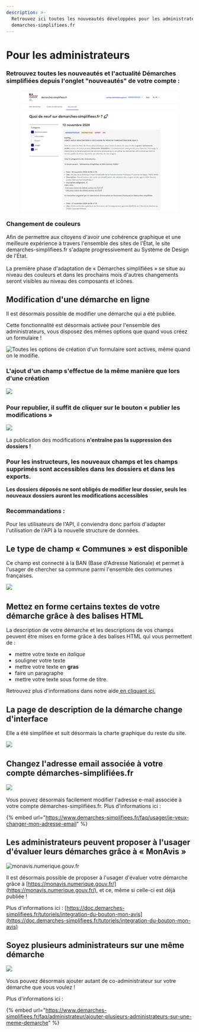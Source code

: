 ```yaml
---
description: >-
  Retrouvez ici toutes les nouveautés développées pour les administrateurs de
  demarches-simplifiees.fr
---
```


# Pour les administrateurs

### Retrouvez toutes les nouveautés et l'actualité Démarches simplifiées depuis l'onglet "nouveautés" de votre compte  :&#x20;

<figure><img src="../.gitbook/assets/image (24).png" alt=""><figcaption></figcaption></figure>

### Changement de couleurs

Afin de permettre aux citoyens d'avoir une cohérence graphique et une meilleure expérience à travers l'ensemble des sites de l'État, le site demarches-simplifiees.fr s'adapte progressivement au Système de Design de l'État.\
\
La première phase d'adaptation de « Démarches simplifiées » se situe au niveau des couleurs et dans les prochains mois d'autres changements seront visibles au niveau des composants et icônes.

## Modification d'une démarche en ligne

Il est désormais possible de modifier une démarche qui a été publiée.

Cette fonctionnalité est désormais activée pour l'ensemble des administrateurs, vous disposez des mêmes options que quand vous créez un formulaire !

![Toutes les options de création d'un formulaire sont actives, même quand on le modifie. ](<../.gitbook/assets/Capture d’écran 2021-08-18 à 10.29.55.png>)

### L'ajout d'un champ s'effectue de la même manière que lors d'une création

![](<../.gitbook/assets/Capture d’écran 2021-08-18 à 10.32.28.png>)

### Pour republier, il suffit de cliquer sur le bouton « publier les modifications »

![](<../.gitbook/assets/Capture d’écran 2021-08-18 à 10.33.01.png>)

La publication des modifications **n'entraîne pas la suppression des dossiers !**

### **Pour les instructeurs, les nouveaux champs et les champs supprimés sont accessibles dans les dossiers et dans les exports.**

**Les dossiers déposés ne sont obligés de modifier leur dossier, seuls les nouveaux dossiers auront les modifications accessibles**

### Recommandations :

Pour les utilisateurs de l'API, il conviendra donc parfois d'adapter l'utilisation de l'API à la nouvelle structure de données.

## Le type de champ « Communes » est disponible&#x20;

Ce champ est connecté à la BAN (Base d'Adresse Nationale) et permet à l'usager de chercher sa commune parmi l'ensemble des communes françaises.&#x20;

![](<../.gitbook/assets/Screenshot 2020-01-30 at 09.00.40.png>)

## Mettez en forme certains textes de votre démarche grâce à des balises HTML

La description de votre démarche et les descriptions de vos champs peuvent être mises en forme grâce à des balises HTML qui vous permettent de :&#x20;

* mettre votre texte en _italique_
* souligner votre texte
* mettre votre texte en **gras**&#x20;
* faire un paragraphe
* mettre votre texte sous forme de titre.

Retrouvez plus d'informations dans notre aide[ en cliquant ici. ](https://faq.demarches-simplifiees.fr/article/76-puis-je-mettre-en-forme-le-texte-de-ma-demarche)

## La page de description de la démarche change d'interface

Elle a été simplifiée et suit désormais la charte graphique du reste du site.

![](<../.gitbook/assets/Screenshot 2019-11-13 at 14.53.27.png>)

## Changez l'adresse email associée à votre compte démarches-simplifiées.fr&#x20;

![](../.gitbook/assets/screely-1568035441437.png)

Vous pouvez désormais facilement modifier l'adresse e-mail associée à votre compte démarches-simplifiées.fr. Plus d'informations ici :&#x20;

{% embed url="https://www.demarches-simplifiees.fr/faq/usager/je-veux-changer-mon-adresse-email" %}

## Les administrateurs peuvent proposer à l'usager d'évaluer leurs démarches grâce à « MonAvis »&#x20;

![monavis.numerique.gouv.fr](../.gitbook/assets/screely-1568035395585.png)

Il est désormais possible de proposer à l'usager d'évaluer votre démarche grâce à [https://monavis.numerique.gouv.fr/](https://monavis.numerique.gouv.fr/), et ce, même si celle-ci est déjà publiée !&#x20;

Plus d'informations ici : [https://doc.demarches-simplifiees.fr/tutoriels/integration-du-bouton-mon-avis](https://doc.demarches-simplifiees.fr/tutoriels/integration-du-bouton-mon-avis)

## Soyez plusieurs administrateurs sur une même démarche&#x20;

![](../.gitbook/assets/Screenshot_2019-08-09_at_15.08.03.png)

Vous pouvez désormais ajouter autant de co-administrateur sur votre démarche que vous voulez !

Plus d'informations ici :&#x20;

{% embed url="https://www.demarches-simplifiees.fr/faq/administrateur/ajouter-plusieurs-administrateurs-sur-une-meme-demarche" %}

